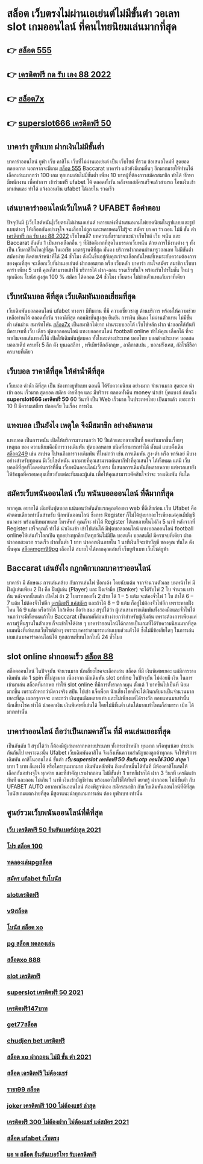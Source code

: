 # สล็อต เว็บตรงไม่ผ่านเอเย่นต์ไม่มีขั้นต่ํา วอเลท  slot เกมออนไลน์ ที่คนไทยนิยมเล่นมากที่สุด

## 👉 [สล็อต 555](https://www.ufaeat.com/ทางเข้ายูฟ่าเบท-ufabet/)
## 👉 [เครดิตฟรี กด รับ เอง 88 2022](https://www.ufaeat.com/credit-free-50/)
## 👉 [สล็อต7x](https://www.ufaeat.com/ufabet-master-login/)
## 👉 [superslot666 เครดิตฟรี 50](https://www.ufaeat.com/credit-free-50/)

##  บาคาร่า ยูฟ่าเบท  ฝากเงินไม่มีขั้นต่ำ

บาคาร่าออนไลน์   ยูฟ่า  เว็บ คาสิโน  เว็บที่ไม่ผ่านเอเย่นต์ เป็น เว็บไซต์ ที่รวม ข้อเสนอใหม่ที่  สุดยอดตลอดกาล นอกจากจะมีเกม [สล็อต 555](https://www.ufaeat.com/credit-free-50/)  Baccarat บาคาร่า  แล้วยังมีเกมอื่นๆ อีกมากมายให้ท่านได้เลือกเล่นมากกว่า 100 เกม ทุกเกมเล่นไม่มีขั้นต่ำ เพียง 10 บาทผู้ที่ต้องการสมัครสมาชิก  ทำได้  ทักหามีพนักงาน เพื่อทำการ เข้าร่วมฟรี ufabet ได้  ตลอดทั้งวัน  หลังจากสมัครเสร็จแล้วสามรถ โอนเงินเข้ามาเล่นและ  ทำได้  แจ้งถอนเงิน ufabet ได้เลยใน รวดเร็ว 

## เล่นบาคาร่าออนไลน์เว็บไหนดี ? UFABET คือคำตอบ

ปัจจุบันมี {เว็บไซต์พนัน|เว็บตรงไม่ผ่านเอเย่นต์  หลายแห่งที่นำเสนอเกมไพ่ยอดนิยมในรูปแบบและรูปแบบต่างๆ ให้เลือกกันอย่างจุใจ จนเลือกไม่ถูก และหลายคนก็ไม่รู้จะ  สมัคร บา คา ร่า ถอน ไม่มี ขั้น ต่ํา  [เครดิตฟรี กด รับ เอง 88 2022](https://www.ufaeat.com/ufabet-master-login/) เว็บไหนดี? บทความนี้เรามาแนะนำ เว็บไซต์  เว็บ พนัน และ Baccarat อันดับ 1 เป็นทางเลือกอื่น ๆ ที่มีข้อดีมากที่สุดในบรรดาเว็บพนัน ด้วย  การใช้งานต่าง ๆ  ทั้งเป็น เว็บคาสิโนใหญ่ที่สุด   ในเอเชีย มาตรฐานดีที่สุด มั่นคง  บริการฝากถอนผ่านทรูวอลเลท ไม่มีขั้นต่ำ   สมัครง่าย ติดต่อเจ้าหน้าที่ได้ 24 ชั่วโมง  ดังนั้นขึ้นอยู่กับคุณว่าจะเลือกอันไหนที่เหมาะกับความต้องการของคุณที่สุด จะเลือกเว็บที่ผ่านเอเย่นต์ ฝากถอนยาก หรือ เว็บหลัก บาคาร่า สนใจสมัคร สมาชิก เว็บบาคาร่า  เพียง 5 นาที คุณก็สามารถเข้าใช้ บริการได้ ฝาก-ถอน รวดเร็วทันใจ พร้อมรับโปรโมชั่น ใหม่ ๆ ทุกเดือน โบนัส สูงสุด 100 % สมัคร ได้ตลอด 24 ชั่วโมง  เว็บตรง ไม่ผ่านตัวแทนกับเราที่เดียว 

## เว็บพนันบอล ดีที่สุด เว็บเดิมพันบอลเยี่ยมที่สุด

 เว็บเดิมพันบอลออนไลน์  ufabet  ทางเรา มีทีมงาน  ที่มี ความเชี่ยวชาญ ด้านบริการ พร้อมให้ความช่วยเหลือท่านได้  ตลอดทั้งวัน  ราคาดีที่สุด  คอมมิชชั่นสูงสุด   ยืนยัน  การเงิน  มั่นคง  ไม่ผ่านตัวแทน ไม่มีขั้นต่ำ   เล่นผ่าน สมาร์ทโฟน  [สล็อต7x](https://www.ufaeat.com/credit-free-50/)  เป็นสมาชิกไม่ยาก ผ่านระบบออโต้  เว็บไซ์หลัก ฝาก   นำออกได้ทันที  มีครบจบที่ เว็บ เดียว ฟุตบอลออนไลน์ แทงบอลออนไลน์ football online ทำให้คุณ เลือกได้ ที่จะหาเงินจากเส้นทางนี้ได้ เปิดให้เดิมพันฟุตบอล  ทั้งในละต่างประเทศ บอลไทย  บอลต่างประเทศ บอลสด บอลสเต็ป  ครบทั้ง 5 ลีก ดัง บุนเดสลีกา , พรีเมียร์ลีกอังกฤษ , ลาลีกาสเปน ,  บอลฝรั่งเศส, กัลโซซีรีอา  ครบจบที่เดียว

## เว็บบอล ราคาดีที่สุด ให้ค่าน้ำดีที่สุด

เว็บบอล   ค่าน้ำ ดีที่สุด   เป็น   ช่องทางยูฟ่าเบท   ตอนนี้ ได้รับความนิยม   อย่างมาก จำนวนมาก   สุดยอด   นำเข้า  ถอน   เร็วมาก   สุดยอด  สมัคร  ง่ายที่สุด  และ มีบริการ   ตลอดทั้งคืน  money  นำเข้า  บุ๊คแบงก์  ก่อนถึง **superslot666 เครดิตฟรี 50**  60 วินาที เป็น  Web   เร็วมาก ในประเทศไทย  เปิดมาแล้ว  เยอะกว่า  10 ปี  มีความเสถียร ปลอดภัย ในเรื่อง การเงิน 

## แทงบอล  เป็นยังไง เหตุใด จึงมีสมาชิก  อย่างล้นหลาม

แทงบอล เป็นการพนัน  เปิดให้บริการมานานกว่า 10 ปีแล้วและกลายเป็นที่ ยอมรับมากขึ้นเรื่อยๆ เหตุผล ของ ความนิยมคือมีการวางเดิมพัน ฟุตบอลหลาย ชนิดที่สามารถทำได้ ตั้งแต่ แบบดั้งเดิม  [สล็อต249](https://www.ufaeat.com/) เช่น สเปรด ไปจนถึงการวางเดิมพัน ที่ใหม่กว่า เช่น การเดิมพัน สูง-ต่ำ หรือ พาร์เลย์  มีบางอย่างสำหรับทุกคน มีเว็บไซต์พนัน มากมายที่คุณสามารถค้นหากีฬาที่คุณสนใจ ได้ทั้งหมด แต่มี เว็บบอลดีที่สุดที่โดดเด่นกว่าที่อื่น เว็บพนันออนไลน์เว็บตรง นี้เสนอการเดิมพันที่หลากหลาย แต่พวกเขายังให้ข้อมูลที่ครอบคลุมเกี่ยวกับแต่ละทีมและผู้เล่น เพื่อให้คุณสามารถตัดสินใจว่าจะ วางเดิมพัน ทีมใด

## สมัครเว็บพนันออนไลน์  เว็บ พนันบอลออนไลน์ ที่ดีมากที่สุด 

หากคุณ อยากได้  เดิมพันฟุตบอล  แน่นอนว่าอันดับแรกคุณต้องหา web ที่ดีเสียก่อน เว็บ Ufabet คือคำตอบเดียวเท่านั้นสำหรับ นักพนันออนไลน์  ซึ่งการ Register ก็ไม่ได้ยุ่งยากอะไรเพียงแค่คุณมีบัญชีธนาคาร พร้อมกับหมายเลข โทรศัพท์ คุณก็จะ ทำได้  Register ได้เลยภายในไม่ถึง 5 นาที หลังจากที่ Register เสร็จคุณก็ ทำได้  นำเงินเข้า เข้าไปเล่นได้ มีฟุตบอลออนไลน์ แทงบอลออนไลน์ football onlineให้เล่นทั่วโลกเปิด ทุกอย่างทุกลีกเปิดทุกวันไม่มีปิด  บอลเต็ง บอลสเต็ป มีครบจบที่เดียว  ฝาก   นำออกสะดวก รวดเร็ว ฝากขั้นต่ำ 1 บาท  นำออกเงินภายใน 1 นาทีเงินก็จะเข้าบัญชี ของคุณ ทันใด  ดังนั้นคุณ [สล็อตmgm99pg](https://www.ufaeat.com/register/) เลือกได้ สบายใจได้หากคุณเล่นที่ เว็บยูฟ่าเบท เว็บไซต์ยูฟ่า

##  Baccarat  เล่นยังไง กฎกติกาเกมบาคาราออนไลน์

บาคาร่า มี  ลักษณะ  การเล่นคล้าย กับการเล่นไพ่ ป๊อกเด้ง โดยนับแต้ม จากจำนวนตัวเลข บนหน้าไพ่ มีฝั่งผู้เล่นเพียง 2 ฝั่ง คือ ฝั่งผู้เล่น (Player)  และ ฝั่งเจ้ามือ (Banker) จะได้รับไพ่ 2 ใบ จำนวน เท่ากัน  หลังจากนั้นแล้ว  เปิดไพ่ ถ้า 2 ใบแรกของทั้ง 2 ฝ่าย ได้ 1 – 5 แต้ม จะต้องจั่วไพ่ 1 ใบ ถ้าได้ 6 – 7 แต้ม ไม่ต้องจั่วไพ่อีก  [เครดิตฟรี แค่สมัคร](https://www.ufaeat.com/register/) และถ้าได้ 8 – 9 แต้ม ก็อยู่ไม่ต้องจั่วไพ่อีก เพราะหากฝั่งไหน ได้ 9 แต้ม หรือว่าได้ ใกล้เคียง ถือว่า ชนะ สรุปได้ว่า ผู้เล่นสามารถเดิมพันทั้งสองมือและจั่วไพ่ได้จนกว่าจะมีทั้งหมดเก้าใบ Baccarat เป็นเกมที่ค่อนข้างง่ายกว่าสำหรับผู้เริ่มต้น เพราะต้องการเพียงแค่ความรู้พื้นฐานในตัวเลข ก็จะเข้าใจได้ง่าย ๆ บาคาร่าออนไลน์ได้กลายเป็นเกมที่ได้รับความนิยมมากที่สุดเกมหนึ่งที่เล่นบนเว็บไซต์ต่างๆ เพราะบาคาร่าสามารถเล่นแบบส่วนตัวได้ ซึ่งไม่มีข้อเสียใดๆ ในการเล่นเกมเล่นบาคาร่าออนไลน์ได้  ทุกสถานที่บนโลกใบนี้  24 ชั่วโมง


##  slot online  ฝากถอนเร็ว [สล็อต 88](https://www.ufaeat.com/regis-ufabet-master-free/) 

สล็อตออนไลน์ ในปัจจุบัน   จำนวนมาก นักเสี่ยงโชคจะเลือกเล่น สล็อต ที่มี เงินพิเศษเยอะ แต่มีการวางเดิมพัน ต่อ 1  spin ที่ไม่สูงมาก เนื่องจาก นักเดิมพัน slot online ในปัจจุบัน  ไม่ค่อยมี เงิน  ในการเข้ามาเล่น สล็อตที่มากพอ ทำให้ slot online ที่มีการตั้งราคา หมุน  ตั้งแต่ 1 บาทขึ้นไปเป็นที่ นิยม มากขึ้น เพราะถ้าหากว่ามีดวงจริง  สปิน ไปเข้า แจ็คพ็อต   นักเสี่ยงโชคก็จะได้เงินกลับมาเป็นจำนวนมาก เยอะที่สุด  เผลอๆอาจจะ เยอะกว่า  เงินทุนเดิมหลายเท่า และไม่เพียงแต่ได้รางวัล ตอบแทนมาเท่านั้น  นักเสี่ยงโชค ทำได้  นำออกเงิน เงินพิเศษที่เล่นได้ โดยไม่มีขั้นต่ำ  เล่นได้มากเท่าไหนก็สามารถ  เบิก ได้มากเท่านั้น


## บาคาร่าออนไลน์  ถือว่าเป็นเกมคาสิโน ที่มี  คนเล่นเยอะที่สุด 

เป็นอันดับ 1 สรุปได้ว่า  ก็ต้องมีผู้เล่นหลากหลายประเภท ทั้งกระเป๋าหนัก ทุนมาก หรือทุนน้อย ประปนกันกันไป เพราะฉะนั้น Ufabet เว็บเดิมพันคาสิโน   จึงเล็งเห็นความสำคัญของลูกค้าทุกคน จึงให้บริการ เดิมพัน คาสิโนออนไลน์ ขั้นต่ํา ***เว็บ superslot เครดิตฟรี 50 ยืนยัน otp ถอนได้ 300 ล่าสุด*** 1 บาท 1 บาท ก็แทงได้ หรือใครทุนมากมาก เดิมพันหลักพัน ถึงหลักหมื่นได้ทันที มีห้องคาสิโนสดให้เลือกกันอย่างจุใจ ทุกค่าย และที่สำคัญ เราฝากถอน ไม่มีขั้นต่ำ 1 บาทก็ฝากได้ ฝาก 3 วินาที เครดิตเข้าทันที และถอน ไม่เกิน 1 นาที เงินเข้าบัญชีท่าน พร้อมเอาไปใช้ได้ทันที อยากรู้ ฝากถอน ไม่มีขั้นต่ำ กับ UFABET AUTO อยากหาเงินออนไลน์ ต้องพิสูจน์เอง สมัครสมาชิก กับเว็บเดิมพันออนไลน์ที่ดีที่สุด โบนัสเกมแตกง่ายที่สุด มีสูตรแนะนำทุกเกมการเล่น ต้อง  ยูฟ่าเบท  เท่านั้น

## ศูนย์รวมเว็บพนันออนไลน์ที่ดีที่สุด

### [เว็บ เครดิตฟรี 50 ยืนยันเบอร์ล่าสุด 2021](https://atom.io/themes/ทางเข้า%20ufaeat%20pxสล็อต%20008%20สล็อต%20เว็บตรง%20100%)
### [โปร สล็อต 100](https://atom.io/themes/ทางเข้า%20ufaeat%20เว็บ%20เล่น%20สล็อต%20ไม่%20ผ่าน%20เอเย่นต์%20008%20สล็อต%20เว็บตรง%20100%)
### [ทดลองเล่นpgสล็อต](https://atom.io/themes/ทางเข้า%20ufaeat%2099clubเครดิตฟรี%20008%20สล็อต%20เว็บตรง%20100%)
### [สมัคร ufabet รับโบนัส](https://atom.io/themes/ทางเข้า%20ufaeat%20สล็อต%20pg%20เกมส์ไหนดี%20008%20สล็อต%20เว็บตรง%20100%)
### [slotเครดิตฟรี](https://atom.io/themes/ทางเข้า%20ufaeat%20สล็อต356%20008%20สล็อต%20เว็บตรง%20100%)
### [v9สล็อต](https://atom.io/themes/ทางเข้า%20ufaeat%20เครดิตฟรี%20กดรับทันที%20008%20สล็อต%20เว็บตรง%20100%)
### [โบนัส สล็อต xo](https://atom.io/themes/ทางเข้า%20ufaeat%20สล็อต%20ทรูวอลเล็ต%20008%20สล็อต%20เว็บตรง%20100%)
### [pg สล็อต ทดลองเล่น](https://atom.io/themes/ทางเข้า%20ufaeat%20สูตร%20สล็อต%20008%20สล็อต%20เว็บตรง%20100%)
### [สล็อตxo 888](https://atom.io/themes/ทางเข้า%20ufaeat%20รวมsuperslot%20เครดิตฟรี50%20ยืนยันเบอร์%20008%20สล็อต%20เว็บตรง%20100%)
### [slot เครดิตฟรี](https://atom.io/themes/ทางเข้า%20ufaeat%20เครดิตฟรี50%20008%20สล็อต%20เว็บตรง%20100%)
### [superslot เครดิตฟรี 50 2021](https://atom.io/themes/ทางเข้า%20ufaeat%20สมัคร%20ufabet%20เว็บตรง%20เครดิตฟรี%20008%20สล็อต%20เว็บตรง%20100%)
### [เครดิตฟรี147บาท](https://atom.io/themes/ทางเข้า%20ufaeat%20มาวินเบท%20สล็อต%20008%20สล็อต%20เว็บตรง%20100%)
### [get77สล็อต](https://atom.io/themes/ทางเข้า%20ufaeat%20สล็อตmega%20008%20สล็อต%20เว็บตรง%20100%)
### [chudjen bet เครดิตฟรี](https://atom.io/themes/ทางเข้า%20ufaeat%20สมัครufabetไม่มีขั้นต่ำ%20008%20สล็อต%20เว็บตรง%20100%)
### [สล็อต xo ฝากถอน ไม่มี ขั้น ต่ํา 2021](https://atom.io/themes/ทางเข้า%20ufaeat%20พี%20จี%20สล็อต%20ออ%20โต้%20008%20สล็อต%20เว็บตรง%20100%)
### [สล็อต เครดิตฟรี ไม่ต้องแชร์](https://atom.io/themes/ทางเข้า%20ufaeat%20สล็อตroyal%20008%20สล็อต%20เว็บตรง%20100%)
### [ราชา99 สล็อต](https://atom.io/themes/ทางเข้า%20ufaeat%20nazathai%20สล็อต%20008%20สล็อต%20เว็บตรง%20100%)
### [joker เครดิตฟรี 100 ไม่ต้องแชร์ ล่าสุด](https://atom.io/themes/ทางเข้า%20ufaeat%20shabu%20bet%20เครดิตฟรี30%20008%20สล็อต%20เว็บตรง%20100%)
### [เครดิตฟรี 300 ไม่ต้องฝาก ไม่ต้องแชร์ แค่สมัคร 2021](https://atom.io/themes/ทางเข้า%20ufaeat%20superslot%20เครดิตฟรี50%20ยืนยันotpล่าสุด%20008%20สล็อต%20เว็บตรง%20100%)
### [สล็อต ufabet เว็บตรง](https://atom.io/themes/ทางเข้า%20ufaeat%20เครดิตฟรี%20ไม่ต้องฝาก%20ไม่ต้องแชร์%202022%20กดรับเอง%20008%20สล็อต%20เว็บตรง%20100%)
### [แอ พ สล็อต ยืนยันเบอร์โทร รับเครดิตฟรี](https://atom.io/themes/ทางเข้า%20ufaeat%20hungry%20purry%20888%20เครดิตฟรี50%20008%20สล็อต%20เว็บตรง%20100%)